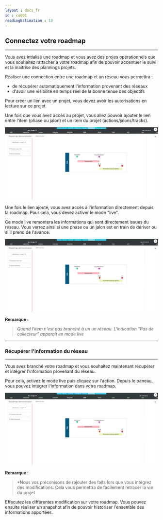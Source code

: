 ```yaml
---
layout : docs_fr
id : co001
readingEstimation : 10
---
```


## Connectez votre roadmap
------------------------

Vous avez intialisé une roadmap et vous avez des projes opérationnels que vous souhaitez rattacher à votre roadmap afin de pouvoir accentuer le suivi et la maitrise des plannings projets. 

Réaliser une connection entre une roadmap et un réseau vous permettra : 
* de récupérer automatiquement l'information provenant des réseaux 
* d'avoir une visibilité en temps réel de la bonne tenue des objectifs

Pour créer un lien avec un projet, vous devez avoir les autorisations en lecture sur ce projet. 

Une fois que vous avez accès au projet, vous allez pouvoir ajouter le lien entre l'item (phase ou jalon) et un item du projet (actions/jalons/tracks). 

<p align="center">
<img src="creerLienRoadmap.gif">
</p>

Une fois le lien ajouté, vous avez accès à l'information directement depuis la roadmap. Pour cela, vous devez activer le mode "live". 

Ce mode live remontera les informations qui sont directement issues du réseau. Vous verrez ainsi si une phase ou un jalon est en train de dériver ou si il prend de l'avance. 

<p align="center">
<img src="afficherLive.gif">
</p>


**Remarque :**
>*Quand l'item n'est pas branché à un un réseau. L'indication "Pas de collecteur" apparait en mode live*

---

### Récupérer l'information du réseau
------------------------

Vous avez branché votre roadmap et vous souhaitez maintenant récupérer et intégrer l'information provenant du réseau. 

Pour cela, activez le mode live puis cliquez sur l'action. Depuis le paneau, vous pouvez intégrer l'information dans votre roadmap.

<p align="center">
<img src="recuperezInformation.gif">
</p>

**Remarque :**
>*Nous vos préconisons de rajouter des faits lors que vous intégrez des modifications. Cela vous permettra de facilement retracer la vie du projet

Effecutez les différentes modification sur votre roadmap. Vous pouvez ensuite réaliser un snapshot afin de pouvoir historiser l'ensemble des informations apportées.
